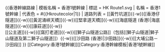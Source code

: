 {{香港幹線路線 
| 模板名稱 = 香港1號幹線
| 標誌 = HK Route1.svg
| 名稱 = 香港1號幹線
| 代表色 = #{{Hkroutecolor|1}}
| 道路列表 = [[黃竹坑道]]{{-w}}[[香港仔隧道]]{{-w}}[[黃泥涌峽天橋]]{{-w}}[[堅拿道天橋]]{{-w}}[[海底隧道 (香港)|海底隧道]]{{-w}}[[康莊道]]{{-w}}<br>[[公主道]]{{-w}}[[窩打老道]]{{-w}}[[獅子山隧道公路]]（包括[[獅子山隧道|獅子山隧道及第二獅子山隧道]]）{{-w}}[[沙田路 (香港)|沙田路]]{{-w}}[[大埔公路－沙田段]]
}}
<includeonly>[[Category:香港1號幹線]]</includeonly><noinclude>[[Category:香港幹線模板|香港1號幹線]]</noinclude>